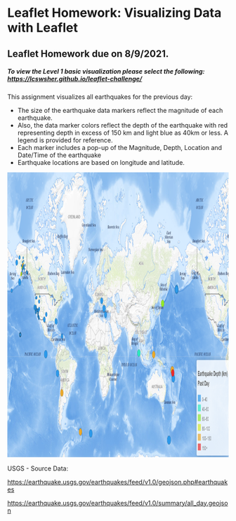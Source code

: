 


# Leaflet Homework: Visualizing Data with Leaflet

## Leaflet Homework due on 8/9/2021. 

##### To view the Level 1  basic visualization please select the following:  https://lcswsher.github.io/leaflet-challenge/

This assignment visualizes all earthquakes for the previous day: 

- The size of the earthquake data markers reflect the magnitude of each earthquake.  
- Also, the data marker colors reflect the depth of the earthquake with red representing  depth in excess of 150 km and light blue  as 40km or less.  A legend is provided for reference. 
- Each marker includes a pop-up of the Magnitude,  Depth, Location and Date/Time of the earthquake
- Earthquake locations are based on longitude and latitude. 

<img src="Images/LeafletEarthQuake_PastDay.PNG" height="650">

USGS - Source Data:

https://earthquake.usgs.gov/earthquakes/feed/v1.0/geojson.php#earthquakes

https://earthquake.usgs.gov/earthquakes/feed/v1.0/summary/all_day.geojson



